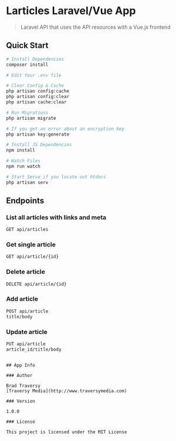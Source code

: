 # Larticles Laravel/Vue App

> Laravel API that uses the API resources with a Vue.js frontend

## Quick Start

``` bash
# Install Dependencies
composer install

# Edit Your .env file

# Clear Config & Cache
php artisan config:cache
php artisan config:clear
php artisan cache:clear

# Run Migrations
php artisan migrate

# If you get an error about an encryption key
php artisan key:generate

# Install JS Dependencies
npm install

# Watch Files
npm run watch

# Start Serve if you locate out htdocs
php artisan serv

```


## Endpoints

### List all articles with links and meta
``` bash
GET api/articles
```
### Get single article
``` bash
GET api/article/{id}
```

### Delete article
``` bash
DELETE api/article/{id}
```

### Add article
``` bash
POST api/article
title/body
```

### Update article
``` bash
PUT api/article
article_id/title/body
```


```

## App Info

### Author

Brad Traversy
[Traversy Media](http://www.traversymedia.com)

### Version

1.0.0

### License

This project is licensed under the MIT License
